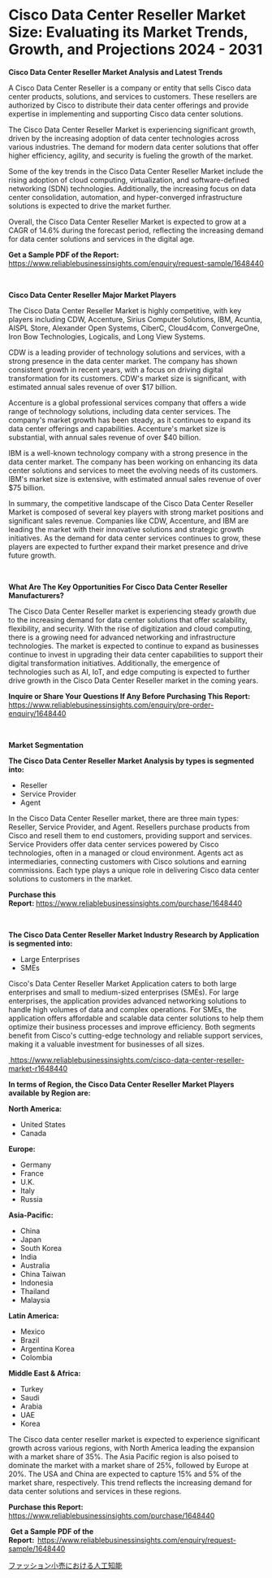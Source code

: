 <p><h1>Cisco Data Center Reseller Market Size: Evaluating its Market Trends, Growth, and Projections 2024 - 2031</h1></p><p><strong>Cisco Data Center Reseller Market Analysis and Latest Trends</strong></p>
<p><p>A Cisco Data Center Reseller is a company or entity that sells Cisco data center products, solutions, and services to customers. These resellers are authorized by Cisco to distribute their data center offerings and provide expertise in implementing and supporting Cisco data center solutions.</p><p>The Cisco Data Center Reseller Market is experiencing significant growth, driven by the increasing adoption of data center technologies across various industries. The demand for modern data center solutions that offer higher efficiency, agility, and security is fueling the growth of the market.</p><p>Some of the key trends in the Cisco Data Center Reseller Market include the rising adoption of cloud computing, virtualization, and software-defined networking (SDN) technologies. Additionally, the increasing focus on data center consolidation, automation, and hyper-converged infrastructure solutions is expected to drive the market further.</p><p>Overall, the Cisco Data Center Reseller Market is expected to grow at a CAGR of 14.6% during the forecast period, reflecting the increasing demand for data center solutions and services in the digital age.</p></p>
<p><strong>Get a Sample PDF of the Report:&nbsp;</strong> <a href="https://www.reliablebusinessinsights.com/enquiry/request-sample/1648440">https://www.reliablebusinessinsights.com/enquiry/request-sample/1648440</a></p>
<p>&nbsp;</p>
<p><strong>Cisco Data Center Reseller Major Market Players</strong></p>
<p><p>The Cisco Data Center Reseller Market is highly competitive, with key players including CDW, Accenture, Sirius Computer Solutions, IBM, Acuntia, AISPL Store, Alexander Open Systems, CiberC, Cloud4com, ConvergeOne, Iron Bow Technologies, Logicalis, and Long View Systems. </p><p>CDW is a leading provider of technology solutions and services, with a strong presence in the data center market. The company has shown consistent growth in recent years, with a focus on driving digital transformation for its customers. CDW's market size is significant, with estimated annual sales revenue of over $17 billion.</p><p>Accenture is a global professional services company that offers a wide range of technology solutions, including data center services. The company's market growth has been steady, as it continues to expand its data center offerings and capabilities. Accenture's market size is substantial, with annual sales revenue of over $40 billion.</p><p>IBM is a well-known technology company with a strong presence in the data center market. The company has been working on enhancing its data center solutions and services to meet the evolving needs of its customers. IBM's market size is extensive, with estimated annual sales revenue of over $75 billion.</p><p>In summary, the competitive landscape of the Cisco Data Center Reseller Market is composed of several key players with strong market positions and significant sales revenue. Companies like CDW, Accenture, and IBM are leading the market with their innovative solutions and strategic growth initiatives. As the demand for data center services continues to grow, these players are expected to further expand their market presence and drive future growth.</p></p>
<p>&nbsp;</p>
<p><strong>What Are The Key Opportunities For Cisco Data Center Reseller Manufacturers?</strong></p>
<p><p>The Cisco Data Center Reseller market is experiencing steady growth due to the increasing demand for data center solutions that offer scalability, flexibility, and security. With the rise of digitization and cloud computing, there is a growing need for advanced networking and infrastructure technologies. The market is expected to continue to expand as businesses continue to invest in upgrading their data center capabilities to support their digital transformation initiatives. Additionally, the emergence of technologies such as AI, IoT, and edge computing is expected to further drive growth in the Cisco Data Center Reseller market in the coming years.</p></p>
<p><strong>Inquire or Share Your Questions If Any Before Purchasing This Report:</strong> <a href="https://www.reliablebusinessinsights.com/enquiry/pre-order-enquiry/1648440">https://www.reliablebusinessinsights.com/enquiry/pre-order-enquiry/1648440</a></p>
<p>&nbsp;</p>
<p><strong>Market Segmentation</strong></p>
<p><strong>The Cisco Data Center Reseller Market Analysis by types is segmented into:</strong></p>
<p><ul><li>Reseller</li><li>Service Provider</li><li>Agent</li></ul></p>
<p><p>In the Cisco Data Center Reseller market, there are three main types: Reseller, Service Provider, and Agent. Resellers purchase products from Cisco and resell them to end customers, providing support and services. Service Providers offer data center services powered by Cisco technologies, often in a managed or cloud environment. Agents act as intermediaries, connecting customers with Cisco solutions and earning commissions. Each type plays a unique role in delivering Cisco data center solutions to customers in the market.</p></p>
<p><strong>Purchase this Report:&nbsp;</strong><a href="https://www.reliablebusinessinsights.com/purchase/1648440">https://www.reliablebusinessinsights.com/purchase/1648440</a></p>
<p>&nbsp;</p>
<p><strong>The Cisco Data Center Reseller Market Industry Research by Application is segmented into:</strong></p>
<p><ul><li>Large Enterprises</li><li>SMEs</li></ul></p>
<p><p>Cisco's Data Center Reseller Market Application caters to both large enterprises and small to medium-sized enterprises (SMEs). For large enterprises, the application provides advanced networking solutions to handle high volumes of data and complex operations. For SMEs, the application offers affordable and scalable data center solutions to help them optimize their business processes and improve efficiency. Both segments benefit from Cisco's cutting-edge technology and reliable support services, making it a valuable investment for businesses of all sizes.</p></p>
<p><a href="https://www.reliablebusinessinsights.com/cisco-data-center-reseller-market-r1648440">&nbsp;https://www.reliablebusinessinsights.com/cisco-data-center-reseller-market-r1648440</a></p>
<p><strong>In terms of Region, the Cisco Data Center Reseller Market Players available by Region are:</strong></p>
<p>
    <p> <strong> North America: </strong>
        <ul>
            <li>United States</li>
            <li>Canada</li>
        </ul>
        </p> 
    <p> <strong> Europe: </strong>
        <ul>
            <li>Germany</li>
            <li>France</li>
            <li>U.K.</li>
            <li>Italy</li>
            <li>Russia</li>
        </ul>
        </p> 
    <p> <strong> Asia-Pacific: </strong>
        <ul>
            <li>China</li>
            <li>Japan</li>
            <li>South Korea</li>
            <li>India</li>
            <li>Australia</li>
            <li>China Taiwan</li>
            <li>Indonesia</li>
            <li>Thailand</li>
            <li>Malaysia</li>
        </ul>
        </p> 
    <p> <strong> Latin America: </strong>
        <ul>
            <li>Mexico</li>
            <li>Brazil</li>
            <li>Argentina Korea</li>
            <li>Colombia</li>
        </ul>
        </p> 
    <p> <strong> Middle East & Africa: </strong>
        <ul>
            <li>Turkey</li>
            <li>Saudi</li>
            <li>Arabia</li>
            <li>UAE</li>
            <li>Korea</li>
        </ul>
    </p>
    </p>
<p><p>The Cisco data center reseller market is expected to experience significant growth across various regions, with North America leading the expansion with a market share of 35%. The Asia Pacific region is also poised to dominate the market with a market share of 25%, followed by Europe at 20%. The USA and China are expected to capture 15% and 5% of the market share, respectively. This trend reflects the increasing demand for data center solutions and services in these regions.</p></p>
<p><strong>Purchase this Report: </strong><a href="https://www.reliablebusinessinsights.com/purchase/1648440">https://www.reliablebusinessinsights.com/purchase/1648440</a></p>
<p>&nbsp;<strong>Get a Sample PDF of the Report:&nbsp;&nbsp;</strong><a href="https://www.reliablebusinessinsights.com/enquiry/request-sample/1648440">https://www.reliablebusinessinsights.com/enquiry/request-sample/1648440</a></p>
<p><strong></strong></p>
<p><p><a href="https://github.com/zjkmgcs938405/Market-Research-Report-List-3/blob/main/4427531183092.md">ファッション小売における人工知能</a></p></p>
